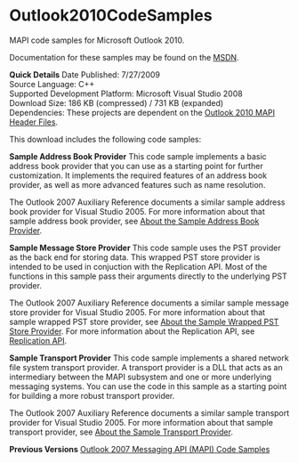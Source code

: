 # Outlook2010CodeSamples
MAPI code samples for Microsoft Outlook 2010.

Documentation for these samples may be found on the [MSDN](http://msdn.microsoft.com/en-us/library/cc839588(office.14).aspx).

**Quick Details**
Date Published: 7/27/2009  
Source Language: C++  
Supported Development Platform: Microsoft Visual Studio 2008  
Download Size: 186 KB (compressed) / 731 KB (expanded)  
Dependencies: These projects are dependent on the [Outlook 2010 MAPI Header Files](http://www.microsoft.com/downloads/details.aspx?FamilyID=f8d01fc8-f7b5-4228-baa3-817488a66db1).

This download includes the following code samples:

**Sample Address Book Provider**
This code sample implements a basic address book provider that you can use as a starting point for further customization. It implements the required features of an address book provider, as well as more advanced features such as name resolution. 

The Outlook 2007 Auxiliary Reference documents a similar sample address book provider for Visual Studio 2005. For more information about that sample address book provider, see [About the Sample Address Book Provider](http://msdn.microsoft.com/en-us/library/bb821134.aspx).

**Sample Message Store Provider**
This code sample uses the PST provider as the back end for storing data. This wrapped PST store provider is intended to be used in conjuction with the Replication API. Most of the functions in this sample pass their arguments directly to the underlying PST provider. 

The Outlook 2007 Auxiliary Reference documents a similar sample message store provider for Visual Studio 2005. For more information about that sample wrapped PST store provider, see [About the Sample Wrapped PST Store Provider](http://msdn.microsoft.com/en-us/library/bb821132.aspx). For more information about the Replication API, see [Replication API](http://msdn.microsoft.com/en-us/library/cc160702.aspx).

**Sample Transport Provider**
This code sample implements a shared network file system transport provider. A transport provider is a DLL that acts as an intermediary between the MAPI subsystem and one or more underlying messaging systems. You can use the code in this sample as a starting point for building a more robust transport provider.

The Outlook 2007 Auxiliary Reference documents a similar sample transport provider for Visual Studio 2005. For more information about that sample transport provider, see [About the Sample Transport Provider](http://msdn.microsoft.com/en-us/library/bb820970.aspx).

**Previous Versions**
[Outlook 2007 Messaging API (MAPI) Code Samples](https://github.com/stephenegriffin/Outlook2007CodeSamples)
